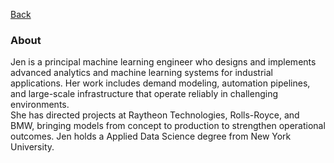 [Back](https://zenjen-devs.github.io)

### About

<p align="left">  
Jen is a principal machine learning engineer who designs and implements advanced analytics and machine learning systems for industrial applications. Her work includes demand modeling, automation pipelines, and large-scale infrastructure that operate reliably in challenging environments.
<br>
She has directed projects at Raytheon Technologies, Rolls-Royce, and BMW, bringing models from concept to production to strengthen operational outcomes. Jen holds a Applied Data Science degree from New York University.
</p>






